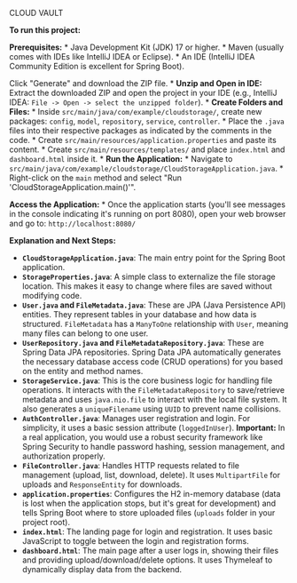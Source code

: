 CLOUD VAULT

**To run this project:**

**Prerequisites:**
    * Java Development Kit (JDK) 17 or higher.
    * Maven (usually comes with IDEs like IntelliJ IDEA or Eclipse).
    * An IDE (IntelliJ IDEA Community Edition is excellent for Spring Boot).

Click "Generate" and download the ZIP file.
    * **Unzip and Open in IDE:** Extract the downloaded ZIP and open the project in your IDE (e.g., IntelliJ IDEA: `File -> Open -> select the unzipped folder`).
    * **Create Folders and Files:**
        * Inside `src/main/java/com/example/cloudstorage/`, create new packages: `config`, `model`, `repository`, `service`, `controller`.
        * Place the `.java` files into their respective packages as indicated by the comments in the code.
        * Create `src/main/resources/application.properties` and paste its content.
        * Create `src/main/resources/templates/` and place `index.html` and `dashboard.html` inside it.
    * **Run the Application:**
        * Navigate to `src/main/java/com/example/cloudstorage/CloudStorageApplication.java`.
        * Right-click on the `main` method and select "Run 'CloudStorageApplication.main()'".

 **Access the Application:**
    * Once the application starts (you'll see messages in the console indicating it's running on port 8080), open your web browser and go to: `http://localhost:8080/`

**Explanation and Next Steps:**

* **`CloudStorageApplication.java`**: The main entry point for the Spring Boot application.
* **`StorageProperties.java`**: A simple class to externalize the file storage location. This makes it easy to change where files are saved without modifying code.
* **`User.java` and `FileMetadata.java`**: These are JPA (Java Persistence API) entities. They represent tables in your database and how data is structured. `FileMetadata` has a `ManyToOne` relationship with `User`, meaning many files can belong to one user.
* **`UserRepository.java` and `FileMetadataRepository.java`**: These are Spring Data JPA repositories. Spring Data JPA automatically generates the necessary database access code (CRUD operations) for you based on the entity and method names.
* **`StorageService.java`**: This is the core business logic for handling file operations. It interacts with the `FileMetadataRepository` to save/retrieve metadata and uses `java.nio.file` to interact with the local file system. It also generates a `uniqueFilename` using `UUID` to prevent name collisions.
* **`AuthController.java`**: Manages user registration and login. For simplicity, it uses a basic session attribute (`loggedInUser`). **Important:** In a real application, you would use a robust security framework like Spring Security to handle password hashing, session management, and authorization properly.
* **`FileController.java`**: Handles HTTP requests related to file management (upload, list, download, delete). It uses `MultipartFile` for uploads and `ResponseEntity` for downloads.
* **`application.properties`**: Configures the H2 in-memory database (data is lost when the application stops, but it's great for development) and tells Spring Boot where to store uploaded files (`uploads` folder in your project root).
* **`index.html`**: The landing page for login and registration. It uses basic JavaScript to toggle between the login and registration forms.
* **`dashboard.html`**: The main page after a user logs in, showing their files and providing upload/download/delete options. It uses Thymeleaf to dynamically display data from the backend.
